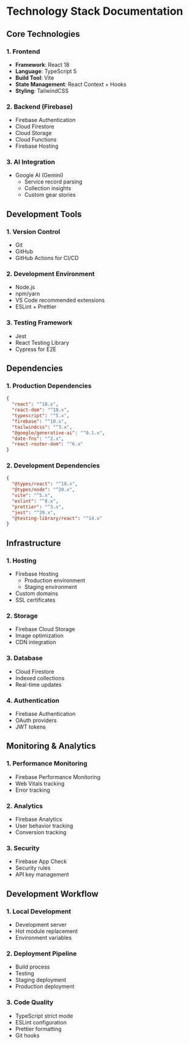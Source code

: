 # Technology Stack Documentation

## Core Technologies

### 1. Frontend
- **Framework**: React 18
- **Language**: TypeScript 5
- **Build Tool**: Vite
- **State Management**: React Context + Hooks
- **Styling**: TailwindCSS

### 2. Backend (Firebase)
- Firebase Authentication
- Cloud Firestore
- Cloud Storage
- Cloud Functions
- Firebase Hosting

### 3. AI Integration
- Google AI (Gemini)
  - Service record parsing
  - Collection insights
  - Custom gear stories

## Development Tools

### 1. Version Control
- Git
- GitHub
- GitHub Actions for CI/CD

### 2. Development Environment
- Node.js
- npm/yarn
- VS Code recommended extensions
- ESLint + Prettier

### 3. Testing Framework
- Jest
- React Testing Library
- Cypress for E2E

## Dependencies

### 1. Production Dependencies
```json
{
  "react": "^18.x",
  "react-dom": "^18.x",
  "typescript": "^5.x",
  "firebase": "^10.x",
  "tailwindcss": "^3.x",
  "@google/generative-ai": "^0.1.x",
  "date-fns": "^2.x",
  "react-router-dom": "^6.x"
}
```

### 2. Development Dependencies
```json
{
  "@types/react": "^18.x",
  "@types/node": "^20.x",
  "vite": "^5.x",
  "eslint": "^8.x",
  "prettier": "^3.x",
  "jest": "^29.x",
  "@testing-library/react": "^14.x"
}
```

## Infrastructure

### 1. Hosting
- Firebase Hosting
  - Production environment
  - Staging environment
- Custom domains
- SSL certificates

### 2. Storage
- Firebase Cloud Storage
- Image optimization
- CDN integration

### 3. Database
- Cloud Firestore
- Indexed collections
- Real-time updates

### 4. Authentication
- Firebase Authentication
- OAuth providers
- JWT tokens

## Monitoring & Analytics

### 1. Performance Monitoring
- Firebase Performance Monitoring
- Web Vitals tracking
- Error tracking

### 2. Analytics
- Firebase Analytics
- User behavior tracking
- Conversion tracking

### 3. Security
- Firebase App Check
- Security rules
- API key management

## Development Workflow

### 1. Local Development
- Development server
- Hot module replacement
- Environment variables

### 2. Deployment Pipeline
- Build process
- Testing
- Staging deployment
- Production deployment

### 3. Code Quality
- TypeScript strict mode
- ESLint configuration
- Prettier formatting
- Git hooks 